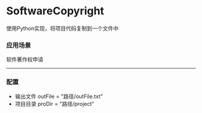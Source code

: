 # SoftwareCopyright
使用Python实现，将项目代码复制到一个文件中

### 应用场景
软件著作权申请

---
### 配置
- 输出文件
outFile = "路径/outFile.txt"
- 项目目录
proDir = "路径/project"
